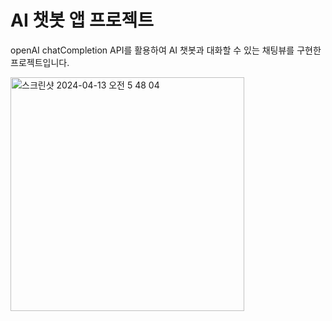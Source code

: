 # AI 챗봇 앱 프로젝트

openAI chatCompletion API를 활용하여 AI 챗봇과 대화할 수 있는 채팅뷰를 구현한 프로젝트입니다.

<img width="374" alt="스크린샷 2024-04-13 오전 5 48 04" src="https://github.com/eensungkim/ios-chat-bot/assets/73898006/fd40b7f5-5d5a-41d4-94cd-a118b066b949">

